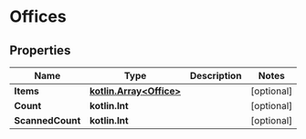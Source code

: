 
# Offices

## Properties
Name | Type | Description | Notes
------------ | ------------- | ------------- | -------------
**Items** | [**kotlin.Array&lt;Office&gt;**](Office.md) |  |  [optional]
**Count** | **kotlin.Int** |  |  [optional]
**ScannedCount** | **kotlin.Int** |  |  [optional]



